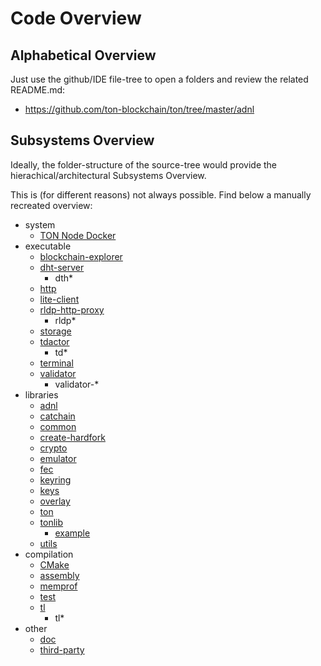 # Code Overview

## Alphabetical Overview

Just use the github/IDE file-tree to open a folders and review the related README.md:

* https://github.com/ton-blockchain/ton/tree/master/adnl

## Subsystems Overview

Ideally, the folder-structure of the source-tree would provide the hierachical/architectural Subsystems Overview.

This is (for different reasons) not always possible. Find below a manually recreated overview:

* system
  * [TON Node Docker](docker)
* executable
  * [blockchain-explorer](blockchain-explorer)
  * [dht-server](dht-server)
    * dth*
  * [http](http)
  * [lite-client](lite-client)  
  * [rldp-http-proxy](rldp-http-proxy)
    * rldp*
  * [storage](storage)
  * [tdactor](tdactor)
    * td*
  * [terminal](terminal)
  * [validator](validator)
    * validator-*
* libraries
  * [adnl](adnl)
  * [catchain](catchain)
  * [common](common)
  * [create-hardfork](create-hardfork) 
  * [crypto](crypto)  
  * [emulator](emulator)
  * [fec](fec)
  * [keyring](keyring)
  * [keys](keys)
  * [overlay](overlay)
  * [ton](ton) 
  * [tonlib](tonlib)
    * [example](example)
  * [utils](utils)
* compilation
  * [CMake](CMake)
  * [assembly](assembly)
  * [memprof](memprof)
  * [test](test)
  * [tl](tl)
    * tl*
* other
  * [doc](doc)
  * [third-party](third-party)  




